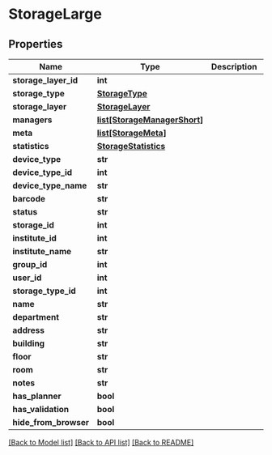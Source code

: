 # StorageLarge

## Properties
Name | Type | Description | Notes
------------ | ------------- | ------------- | -------------
**storage_layer_id** | **int** |  | [optional] 
**storage_type** | [**StorageType**](StorageType.md) |  | [optional] 
**storage_layer** | [**StorageLayer**](StorageLayer.md) |  | [optional] 
**managers** | [**list[StorageManagerShort]**](StorageManagerShort.md) |  | [optional] 
**meta** | [**list[StorageMeta]**](StorageMeta.md) |  | [optional] 
**statistics** | [**StorageStatistics**](StorageStatistics.md) |  | [optional] 
**device_type** | **str** |  | [optional] 
**device_type_id** | **int** |  | [optional] 
**device_type_name** | **str** |  | [optional] 
**barcode** | **str** |  | [optional] 
**status** | **str** |  | [optional] 
**storage_id** | **int** |  | [optional] 
**institute_id** | **int** |  | [optional] 
**institute_name** | **str** |  | [optional] 
**group_id** | **int** |  | [optional] 
**user_id** | **int** |  | [optional] 
**storage_type_id** | **int** |  | 
**name** | **str** |  | 
**department** | **str** |  | [optional] 
**address** | **str** |  | [optional] 
**building** | **str** |  | [optional] 
**floor** | **str** |  | [optional] 
**room** | **str** |  | [optional] 
**notes** | **str** |  | [optional] 
**has_planner** | **bool** |  | [optional] 
**has_validation** | **bool** |  | [optional] 
**hide_from_browser** | **bool** |  | [optional] 

[[Back to Model list]](../README.md#documentation-for-models) [[Back to API list]](../README.md#documentation-for-api-endpoints) [[Back to README]](../README.md)


